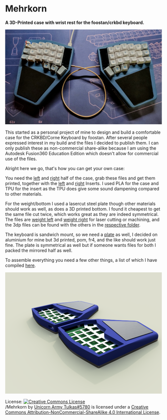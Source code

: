 # Mehrkorn
<b> A 3D-Printed case with wrist rest for the foostan/crkbd keyboard. </b>

![Photo of my case](https://github.com/Unicorn-Tulkas/Mehrkorn/blob/main/images/top%20down.jpg)

This started as a personal project of mine to design and build a comfortable case for the CRKBD/Corne Keyboard by foostan. After several people expressed interest in my build and the files I decided to publish them. 
I can only publish these as non-commercial share-alike because I am using the Autodesk Fusion360 Education Edition which doesn't allow for commercial use of the files. 


Alright here we go, that's how you can get your own case:

You need the [left](https://github.com/Unicorn-Tulkas/Mehrkorn/blob/main/stl%20Files/case%20and%20wrist%20rest%20left.stl "case and wrist rest left.stl") and [right](https://github.com/Unicorn-Tulkas/corne-heavy/blob/main/stl%20Files/case%20and%20wrist%20rest%20right.stl "case and wrist rest right.stl") half of the case, grab these files and get them printed, together with the [left](https://github.com/Unicorn-Tulkas/Mehrkorn/blob/main/stl%20Files/Insert%20left.stl "Insert left.stl") and [right](https://github.com/Unicorn-Tulkas/Mehrkorn/blob/main/stl%20Files/case%20and%20wrist%20rest%20right.stl "Insert right.stl") Inserts. I used PLA for the case and TPU for the insert as the TPU does give some sound dampening compared to other materials.

For the weight/bottom I used a lasercut steel plate though other materials should work as well, as does a 3D printed bottom. I found it cheapest to get the same file cut twice, which works great as they are indeed symmetrical. The files are [weight left](https://github.com/Unicorn-Tulkas/Mehrkorn/blob/main/dxf%20Files/weight%20left.dxf "weight left.dxf") and [weight right](https://github.com/Unicorn-Tulkas/Mehrkorn/blob/main/dxf%20Files/weight%20right.dxf "weight right.dxf") for laser cutting or machining, and the 3dp files can be found with the others in the [respective folder](https://github.com/Unicorn-Tulkas/Mehrkorn/tree/main/stl%20Files "dxf Files").

The keyboard is sandwich mount, so we need a [plate](https://github.com/Unicorn-Tulkas/Mehrkorn/blob/main/dxf%20Files/plate%20left.dxf "plate left.dxf") as well, I decided on aluminium for mine but 3d printed, pom, fr4, and the like should work just fine. The plate is symmetrical as well but if someone wants files for both I packed the mirrored half as well. 

To assemble everything you need a few other things, a list of which I have compiled [here](https://github.com/Unicorn-Tulkas/Mehrkorn/blob/main/shopping%20list/shoppinglist.md "shoppinglist.md").

![Fusion Render of the assembled case](https://github.com/Unicorn-Tulkas/Mehrkorn/blob/main/images/Render.png "Render.png")

License:
<a rel="license" href="http://creativecommons.org/licenses/by-nc-sa/4.0/"><img alt="Creative Commons License" style="border-width:0" src="https://i.creativecommons.org/l/by-nc-sa/4.0/88x31.png" /></a><br /><span xmlns:dct="http://purl.org/dc/terms/" property="dct:title">/Mehrkorn</span> by <a xmlns:cc="http://creativecommons.org/ns#" href="https://github.com/Unicorn-Tulkas/Mehrkorn" property="cc:attributionName" rel="cc:attributionURL">Unicorn Army Tulkas#5780</a> is licensed under a <a rel="license" href="http://creativecommons.org/licenses/by-nc-sa/4.0/">Creative Commons Attribution-NonCommercial-ShareAlike 4.0 International License</a>.
